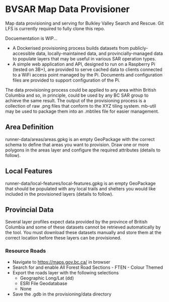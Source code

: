 # BVSAR Map Data Provisioner

Map data provisioning and serving for Bulkley Valley Search and Rescue. Git LFS is currently required to fully clone this repo.

Docuementation is WIP...

- A Dockerised provisioning process builds datasets from publicly-accessible data, locally-maintained data, and provincially-managed data to populate layers that may be useful in various SAR operation types.
- A simple web application and API, designed to run on a Raspberry Pi (tested on 3B+), are provided to serve cached data to clients connected to a WiFi access point managed by the Pi. Documents and configuration files are provided to support configuration of the Pi.

The data provisioning process could be applied to any area within British Columbia and so, in principle, could be used by any BC SAR group to achieve the same result. The output of the provisioning process is a collection of raw .png files that conform to the XYZ tiling system. mb-util may be used to package them into an .mbtiles file for easier management.

## Area Definition
runner-data/areas/areas.gpkg is an empty GeoPackage with the correct schema to define that areas you want to provision. Draw one or more polygons in the areas layer and configure the required attributes (details to follow).

## Local Features
runner-data/local-features/local-features.gpkg is an empty GeoPackage that should be populated with any local trails and shelters you would like included in the provisioned layers (details to follow).

## Provincial Data
Several layer profiles expect data provided by the province of British Columbia and some of these datasets cannot be retrieved automatically by the tool. You must download these datasets manually and store them at the correct location before these layers can be provisioned.

### Resource Roads
- Navigate to https://maps.gov.bc.ca/ in browser
- Search for and enable All Forest Road Sections - FTEN - Colour Themed
- Export the roads layer with the following selections
    - Geographic Long/Lat (dd)
    - ESRI File Geodatabase
    - None
- Save the .gdb in the provisioning/data directory